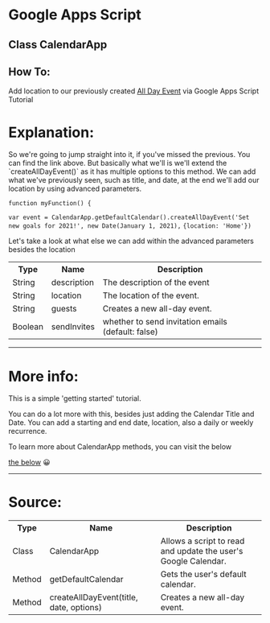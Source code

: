 <h1>Google Apps Script</h1>
<h2>Class CalendarApp</h2>

<h2>How To:</h2><p> Add location to our previously created <a href="https://github.com/seycileli/google-apps-script/blob/main/CalendarApp/AllDayEvent/AllDayEvent.md">All Day Event</a> via Google Apps Script Tutorial</p>

<h1>Explanation:</h1>
So we're going to jump straight into it, if you've missed the previous. You can find the link above.
But basically what we'll is we'll extend the `createAllDayEvent()` as it has multiple options to this method.
We can add what we've previously seen, such as title, and date, at the end we'll add our location by using advanced parameters.

`function myFunction() {`
  
`var event = CalendarApp.getDefaultCalendar().createAllDayEvent('Set new goals for 2021!', new Date(January 1, 2021),`
`{location: 'Home'})`

Let's take a look at what else we can add within the advanced parameters besides the location

<table>
  <tr>
    <th>Type</th>
    <th>Name</th>
    <th>Description</th>
  </tr>
  <tr>
    <td>String</td>
    <td>description</td>
    <td>The description of the event</td>
  </tr>
    <tr>
    <td>String</td>
    <td>location</td>
    <td>The location of the event.</td>
  </tr>
    <tr>
    <td>String</td>
    <td>guests</td>
    <td>Creates a new all-day event.</td>
  </tr>
  <tr>
    <td>Boolean</td>
    <td>sendInvites</td>
    <td>whether to send invitation emails (default: false)</td>
  </tr>
</table>
<hr>
<h1>More info:</h1>
This is a simple 'getting started' tutorial.

You can do a lot more with this, besides just adding the Calendar Title and Date. You can add a starting and end date, location, 
also a daily or weekly recurrence.

To learn more about CalendarApp methods, you can visit the below

<a href="https://developers.google.com/apps-script/reference/calendar/calendar-app#getDefaultCalendar()">the below</a> 😀 


<hr>
<h1>Source:</h1>
<table>
  <tr>
    <th>Type</th>
    <th>Name</th>
    <th>Description</th>
  </tr>
  <tr>
    <td>Class</td>
    <td>CalendarApp</td>
    <td>Allows a script to read and update the user's Google Calendar.</td>
  </tr>
    <tr>
    <td>Method</td>
    <td>getDefaultCalendar</td>
    <td>Gets the user's default calendar.</td>
  </tr>
    <tr>
    <td>Method</td>
    <td>createAllDayEvent(title, date, options)</td>
    <td>Creates a new all-day event.</td>
  </tr>
</table>
